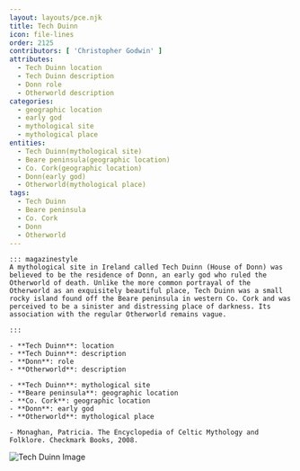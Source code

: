 ```yaml
---
layout: layouts/pce.njk
title: Tech Duinn
icon: file-lines
order: 2125
contributors: [ 'Christopher Godwin' ]
attributes:
  - Tech Duinn location
  - Tech Duinn description
  - Donn role
  - Otherworld description
categories:
  - geographic location
  - early god
  - mythological site
  - mythological place
entities:
  - Tech Duinn(mythological site)
  - Beare peninsula(geographic location)
  - Co. Cork(geographic location)
  - Donn(early god)
  - Otherworld(mythological place)
tags:
  - Tech Duinn
  - Beare peninsula
  - Co. Cork
  - Donn
  - Otherworld
---
```

``` tab [group1:Info]
::: magazinestyle
A mythological site in Ireland called Tech Duinn (House of Donn) was believed to be the residence of Donn, an early god who ruled the Otherworld of death. Unlike the more common portrayal of the Otherworld as an exquisitely beautiful place, Tech Duinn was a small rocky island found off the Beare peninsula in western Co. Cork and was perceived to be a sinister and distressing place of darkness. Its association with the regular Otherworld remains vague.

:::
```
``` tab [group1:Attributes]
- **Tech Duinn**: location
- **Tech Duinn**: description
- **Donn**: role
- **Otherworld**: description
```
``` tab [group1:Entities]
- **Tech Duinn**: mythological site
- **Beare peninsula**: geographic location
- **Co. Cork**: geographic location
- **Donn**: early god
- **Otherworld**: mythological place
```
``` tab [group1:Sources]
- Monaghan, Patricia. The Encyclopedia of Celtic Mythology and Folklore. Checkmark Books, 2008.
```
![Tech Duinn Image](['https://upload.wikimedia.org/wikipedia/commons/6/65/Oile%C3%A1n_Baoi_%28Dursey_Island%29%2C_The_Bull_-_geograph.org.uk_-_284005.jpg'])
